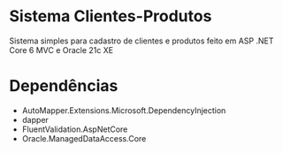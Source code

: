 # Sistema Clientes-Produtos

Sistema simples para cadastro de clientes e produtos feito em ASP .NET Core 6 MVC e Oracle 21c XE

# Dependências

- AutoMapper.Extensions.Microsoft.DependencyInjection
- dapper
- FluentValidation.AspNetCore
- Oracle.ManagedDataAccess.Core

